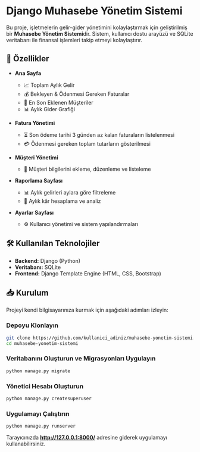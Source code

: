 # Django Muhasebe Yönetim Sistemi

Bu proje, işletmelerin gelir-gider yönetimini kolaylaştırmak için geliştirilmiş bir **Muhasebe Yönetim Sistemi**dir. 
Sistem, kullanıcı dostu arayüzü ve SQLite veritabanı ile finansal işlemleri takip etmeyi kolaylaştırır.

## 🚀 Özellikler

- **Ana Sayfa**
  - 📈 Toplam Aylık Gelir
  - 💰 Bekleyen & Ödenmesi Gereken Faturalar
  - 👥 En Son Eklenen Müşteriler
  - 📊 Aylık Gider Grafiği

- **Fatura Yönetimi**
  - ⏳ Son ödeme tarihi 3 günden az kalan faturaların listelenmesi
  - 💳 Ödenmesi gereken toplam tutarların gösterilmesi

- **Müşteri Yönetimi**
  - 📂 Müşteri bilgilerini ekleme, düzenleme ve listeleme

- **Raporlama Sayfası**
  - 📊 Aylık gelirleri aylara göre filtreleme
  - 💼 Aylık kâr hesaplama ve analiz

- **Ayarlar Sayfası**
  - ⚙️ Kullanıcı yönetimi ve sistem yapılandırmaları

## 🛠 Kullanılan Teknolojiler

- **Backend:** Django (Python)
- **Veritabanı:** SQLite
- **Frontend:** Django Template Engine (HTML, CSS, Bootstrap)

## 📥 Kurulum

Projeyi kendi bilgisayarınıza kurmak için aşağıdaki adımları izleyin:

### Depoyu Klonlayın

```sh
git clone https://github.com/kullanici_adiniz/muhasebe-yonetim-sistemi.git
cd muhasebe-yonetim-sistemi
```


### Veritabanını Oluşturun ve Migrasyonları Uygulayın

```sh
python manage.py migrate
```

### Yönetici Hesabı Oluşturun

```sh
python manage.py createsuperuser
```

### Uygulamayı Çalıştırın

```sh
python manage.py runserver
```

Tarayıcınızda **http://127.0.0.1:8000/** adresine giderek uygulamayı kullanabilirsiniz.